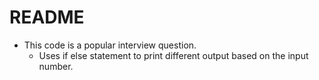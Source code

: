 # README

- This code is a popular interview question.
  - Uses if else statement to print different output based on the input number.